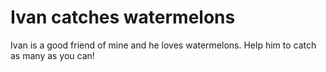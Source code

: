 # Ivan catches watermelons

Ivan is a good friend of mine and he loves watermelons. Help him to catch as many as you can!
